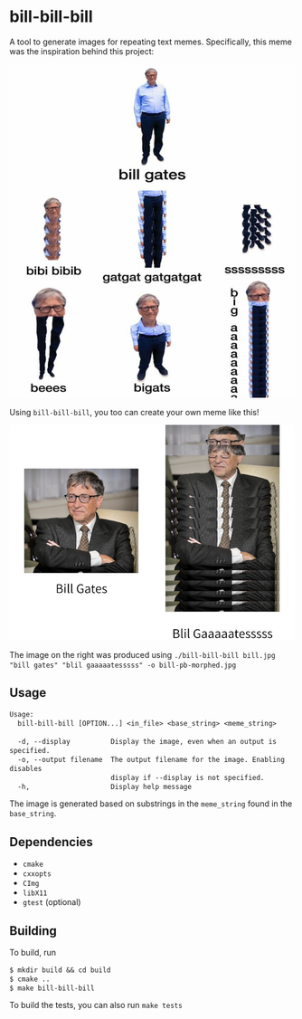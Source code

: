 # bill-bill-bill

A tool to generate images for repeating text memes. Specifically, this meme was the inspiration behind this project:

![original meme of Bill Gates](readme-img/original.jpg)

Using `bill-bill-bill`, you too can create your own meme like this!

![demo of bill-bill-bill](readme-img/demo.jpg)

The image on the right was produced using `./bill-bill-bill bill.jpg "bill gates" "blil gaaaaatesssss" -o bill-pb-morphed.jpg`


## Usage

```
Usage:
  bill-bill-bill [OPTION...] <in_file> <base_string> <meme_string>

  -d, --display          Display the image, even when an output is specified.
  -o, --output filename  The output filename for the image. Enabling disables
                         display if --display is not specified.
  -h,                    Display help message
```

The image is generated based on substrings in the `meme_string` found in the `base_string`.

## Dependencies

- `cmake`
- `cxxopts`
- `CImg`
- `libX11`
- `gtest` (optional)

## Building

To build, run

```
$ mkdir build && cd build
$ cmake ..
$ make bill-bill-bill
```

To build the tests, you can also run `make tests`

